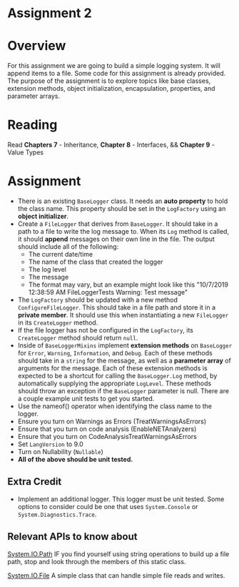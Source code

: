 # Assignment 2

# Overview
For this assignment we are going to build a simple logging system. It will append items to a file. Some code for this assignment is already provided. The purpose of the assignment is to explore topics like base classes, extension methods, object initialization, encapsulation, properties, and parameter arrays.

# Reading
Read **Chapters 7** - Inheritance, **Chapter 8** - Interfaces,  && **Chapter 9** - Value Types

# Assignment
- There is an existing `BaseLogger` class. It needs an **auto property** to hold the class name. This property should be set in the `LogFactory` using an **object initializer**.
- Create a `FileLogger` that derives from `BaseLogger`. It should take in a path to a file to write the log message to. When its `Log` method is called, it should **append** messages on their own line in the file. The output should include all of the following:
  - The current date/time
  - The name of the class that created the logger
  - The log level
  - The message
  - The format may vary, but an example might look like this "10/7/2019 12:38:59 AM FileLoggerTests Warning: Test message"
- The `LogFactory` should be updated with a new method `ConfigureFileLogger`. This should take in a file path and store it in a **private member**. It should use this when instantiating a new `FileLogger` in its `CreateLogger` method. 
- If the file logger has not be configured in the `LogFactory`, its `CreateLogger` method should return `null`.
- Inside of `BaseLoggerMixins` implement **extension methods** on `BaseLogger` for `Error`, `Warning`, `Information`, and `Debug`. Each of these methods should take in a `string` for the message, as well as a **parameter array** of arguments for the message. Each of these extension methods is expected to be a shortcut for calling the `BaseLogger.Log` method, by automatically supplying the appropriate `LogLevel`. These methods should throw an exception if the `BaseLogger` parameter is null. There are a couple example unit tests to get you started. 
- Use the nameof() operator when identifying the class name to the logger.
- Ensure you turn on Warnings as Errors (TreatWarningsAsErrors)
- Ensure that you turn on code analysis (EnableNETAnalyzers)
- Ensure that you turn on CodeAnalysisTreatWarningsAsErrors
- Set `LangVersion` to 9.0
- Turn on Nullability (`Nullable`)
- **All of the above should be unit tested.**



## Extra Credit
- Implement an additional logger. This logger must be unit tested. Some options to consider could be one that uses `System.Console` or `System.Diagnostics.Trace`.

## Relevant APIs to know about
[System.IO.Path](https://docs.microsoft.com/en-us/dotnet/api/system.io.path) IF you find yourself using string operations to build up a file path, stop and look through the members of this static class.

[System.IO.File](https://docs.microsoft.com/en-us/dotnet/api/system.io.file) A simple class that can handle simple file reads and writes.

